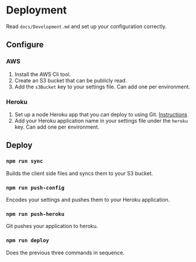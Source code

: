 # Deployment

Read `docs/Development.md` and set up your configuration correctly.

## Configure

### AWS

1. Install the AWS Cli tool.
2. Create an S3 bucket that can be publicly read.
3. Add the `s3Bucket` key to your settings file. Can add one per environment.

### Heroku

1. Set up a node Heroku app that you can deploy to using Git. [Instructions](https://devcenter.heroku.com/articles/git)
2. Add your Heroku application name in your settings file under the `heroku` key. Can add one per environment.

## Deploy

### `npm run sync`

Builds the client side files and syncs them to your S3 bucket.

### `npm run push-config`

Encodes your settings and pushes them to your Heroku application.

### `npm run push-heroku`

Git pushes your application to heroku.

### `npm run deploy`

Does the previous three commands in sequence.
